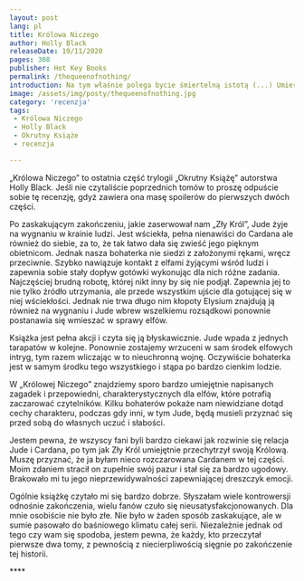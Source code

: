 ```yaml
---
layout: post
lang: pl
title: Królowa Niczego
author: Holly Black
releaseDate: 19/11/2020
pages: 308  
publisher: Hot Key Books
permalink: /thequeenofnothing/
introduction: Na tym właśnie polega bycie śmiertelną istotą (...) Umieramy. Jesteśmy niczym spadające gwiazdy, lśnimy jasno, lecz krótko.
image: /assets/img/posty/thequeenofnothing.jpg
category: 'recenzja'
tags:
 - Królowa Niczego
 - Holly Black
 - Okrutny Książe
 - recenzja

---
```

  „Królowa Niczego” to ostatnia część trylogii „Okrutny Książę” autorstwa Holly Black. Jeśli nie czytaliście poprzednich tomów to proszę odpuście sobie tę recenzję, gdyż zawiera ona masę spoilerów do pierwszych dwóch części.

  Po zaskakującym zakończeniu, jakie zaserwował nam „Zły Król”, Jude żyje na wygnaniu w krainie ludzi. Jest wściekła, pełna nienawiści do Cardana ale również do siebie, za to, że tak łatwo dała się zwieść jego pięknym obietnicom. Jednak nasza bohaterka nie siedzi z założonymi rękami, wręcz przeciwnie. Szybko nawiązuje kontakt z elfami żyjącymi wśród ludzi i zapewnia sobie stały dopływ gotówki wykonując dla nich różne zadania. Najczęściej brudną robotę, której nikt inny by się nie podjął. Zapewnia jej to nie tylko źródło utrzymania, ale przede wszystkim ujście dla gotującej się w niej wściekłości. Jednak nie trwa długo nim kłopoty Elysium znajdują ją również na wygnaniu i Jude wbrew wszelkiemu rozsądkowi ponownie postanawia się wmieszać w sprawy elfów.

  Książka jest pełna akcji i czyta się ją błyskawicznie. Jude wpada z jednych tarapatów w kolejne. Ponownie zostajemy wrzuceni w sam środek elfowych intryg, tym razem wliczając w to nieuchronną wojnę. Oczywiście bohaterka jest w samym środku tego wszystkiego i stąpa po bardzo cienkim lodzie.

  W „Królowej Niczego” znajdziemy sporo bardzo umiejętnie napisanych zagadek i przepowiedni, charakterystycznych dla elfów, które potrafią zaczarować czytelników. Kilku bohaterów pokaże nam niewidziane dotąd cechy charakteru, podczas gdy inni, w tym Jude, będą musieli przyznać się przed sobą do własnych uczuć i słabości.

  Jestem pewna, że wszyscy fani byli bardzo ciekawi jak rozwinie się relacja Jude i Cardana, po tym jak Zły Król umiejętnie przechytrzył swoją Królową. Muszę przyznać, że ja byłam nieco rozczarowana Cardanem w tej części. Moim zdaniem stracił on zupełnie swój pazur i stał się za bardzo ugodowy. Brakowało mi tu jego nieprzewidywalności zapewniającej dreszczyk emocji.

  Ogólnie książkę czytało mi się bardzo dobrze. Słyszałam wiele kontrowersji odnośnie zakończenia, wielu fanów czuło się nieusatysfakcjonowanych. Dla mnie osobiście nie było złe. Nie było w żaden sposób zaskakujące, ale w sumie pasowało do baśniowego klimatu całej serii. Niezależnie jednak od tego czy wam się spodoba, jestem pewna, że każdy, kto przeczytał pierwsze dwa tomy, z pewnością z niecierpliwością sięgnie po zakończenie tej historii.

  \*\*\*\*
